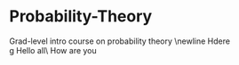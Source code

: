 # Probability-Theory
Grad-level intro course on probability theory \newline
Hdere\
g
Hello all\\ How are you
